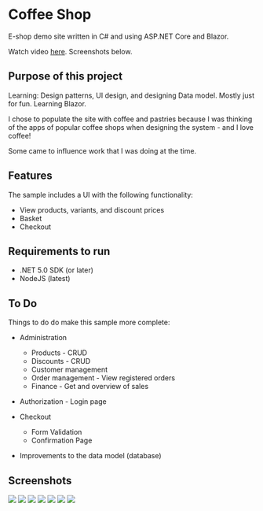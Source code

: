 ﻿# Coffee Shop

E-shop demo site written in C# and using ASP.NET Core and Blazor.

Watch video [here](https://youtu.be/XGFvR9Gxtos). Screenshots below.

## Purpose of this project

Learning: Design patterns, UI design, and designing Data model.
Mostly just for fun. Learning Blazor.

I chose to populate the site with coffee and pastries because I was thinking of the apps of popular coffee shops when designing the system - and I love coffee!

Some came to influence work that I was doing at the time.

## Features

The sample includes a UI with the following functionality:
 
* View products, variants, and discount prices
* Basket
* Checkout

## Requirements to run

* .NET 5.0 SDK (or later)
* NodeJS (latest)

## To Do

Things to do do make this sample more complete:

* Administration
    * Products - CRUD
    * Discounts - CRUD
    * Customer management
    * Order management - View registered orders
    * Finance - Get and overview of sales

* Authorization - Login page

* Checkout
    * Form Validation
    * Confirmation Page

* Improvements to the data model (database)

## Screenshots

<img src="/Screenshots/Products.png" />
<img src="/Screenshots/Products2.png" />
<img src="/Screenshots/Product.png" />
<img src="/Screenshots/Basket.png" />
<img src="/Screenshots/AdminProducts.png" />
<img src="/Screenshots/AdminDiscounts.png" />
<img src="/Screenshots/AdminCustomers.png" />
